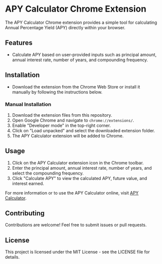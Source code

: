 APY Calculator Chrome Extension
===============================

The APY Calculator Chrome extension provides a simple tool for calculating Annual Percentage Yield (APY) directly within your browser.

Features
--------

-   Calculate APY based on user-provided inputs such as principal amount, annual interest rate, number of years, and compounding frequency.

Installation
------------

-   Download the extension from the Chrome Web Store or install it manually by following the instructions below.

### Manual Installation

1.  Download the extension files from this repository.
2.  Open Google Chrome and navigate to `chrome://extensions/`.
3.  Enable "Developer mode" in the top-right corner.
4.  Click on "Load unpacked" and select the downloaded extension folder.
5.  The APY Calculator extension will be added to Chrome.

Usage
-----

1.  Click on the APY Calculator extension icon in the Chrome toolbar.
2.  Enter the principal amount, annual interest rate, number of years, and select the compounding frequency.
3.  Click "Calculate APY" to view the calculated APY, future value, and interest earned.

For more information or to use the APY Calculator online, visit [APY Calculator](https://www.margincalculator.net/calculators/apy-calculator/).

Contributing
------------

Contributions are welcome! Feel free to submit issues or pull requests.

License
-------

This project is licensed under the MIT License - see the LICENSE file for details.
